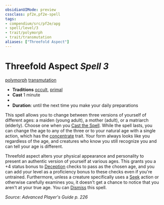 ```yaml
---
obsidianUIMode: preview
cssclass: pf2e,pf2e-spell
tags:
- compendium/src/pf2e/apg
- spell/level/3
- trait/polymorph
- trait/transmutation
aliases: ["Threefold Aspect"]
---
```

# Threefold Aspect *Spell 3*   
[polymorph](rules/traits/polymorph.md "Polymorph Effect Trait")  [transmutation](rules/traits/transmutation.md "Transmutation School Trait")  

- **Traditions** [occult](rules/traits/occult.md "Occult Tradition Trait"), [primal](rules/traits/primal.md "Primal Tradition Trait")
- **Cast** 1 minute 
- 
- **Duration**: until the next time you make your daily preparations

This spell allows you to change between three versions of yourself of different ages: a maiden (young adult), a mother (adult), or a matriarch (elderly). Choose one when you [Cast the Spell](rules/actions/cast-a-spell.md). While the spell lasts, you can change the age to any of the three or to your natural age with a single action, which has the [concentrate](rules/traits/concentrate.md "Concentrate Action & Ability Trait") trait. Your form always looks like you regardless of the age, and creatures who know you still recognize you and can tell your age is different.

Threefold aspect alters your physical appearance and personality to present an authentic version of yourself at various ages. This grants you a +4 status bonus to [Deception](compendium/skills.md#Deception) checks to pass as the chosen age, and you can add your level as a proficiency bonus to these checks even if you're untrained. Furthermore, unless a creature specifically uses a [Seek](rules/actions/seek.md) action or otherwise carefully examines you, it doesn't get a chance to notice that you aren't at your true age. You can [Dismiss](rules/actions/dismiss.md) this spell.

*Source: Advanced Player's Guide p. 226*
